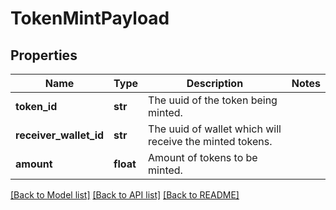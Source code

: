 # TokenMintPayload

## Properties
Name | Type | Description | Notes
------------ | ------------- | ------------- | -------------
**token_id** | **str** | The uuid of the token being minted. | 
**receiver_wallet_id** | **str** | The uuid of wallet which will receive the minted tokens. | 
**amount** | **float** | Amount of tokens to be minted. | 

[[Back to Model list]](../README.md#documentation-for-models) [[Back to API list]](../README.md#documentation-for-api-endpoints) [[Back to README]](../README.md)


